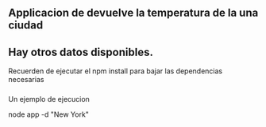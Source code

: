 ## Applicacion de devuelve la temperatura de la una ciudad
## Hay otros datos disponibles.

Recuerden de ejecutar el npm install para bajar las dependencias necesarias



###
Un ejemplo de ejecucion

node app -d "New York"
